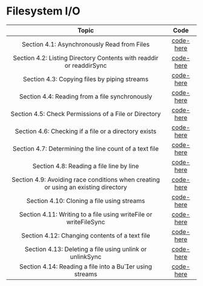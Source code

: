# Filesystem I/O 

| **Topic** | **Code** |
|:---------:|:--------:|
| Section 4.1: Asynchronously Read from Files | [code-here](/chapters/4/codes/4.1.md) |
| Section 4.2: Listing Directory Contents with readdir or readdirSync | [code-here](/chapters/4/codes/4.2.md) |
| Section 4.3: Copying files by piping streams | [code-here](/chapters/4/codes/4.3.md) |
| Section 4.4: Reading from a file synchronously | [code-here](/chapters/4/codes/4.4.md) |
| Section 4.5: Check Permissions of a File or Directory | [code-here](/chapters/4/codes/4.5.md) |
| Section 4.6: Checking if a file or a directory exists | [code-here](/chapters/4/codes/4.6.md) |
| Section 4.7: Determining the line count of a text file | [code-here](/chapters/4/codes/4.7.md) |
| Section 4.8: Reading a file line by line | [code-here](/chapters/4/codes/4.8.md) |
| Section 4.9: Avoiding race conditions when creating or using an existing directory | [code-here](/chapters/4/codes/4.9.md) |
| Section 4.10: Cloning a file using streams | [code-here](/chapters/4/codes/4.10.md) |
| Section 4.11: Writing to a file using writeFile or writeFileSync | [code-here](/chapters/4/codes/4.11.md) |
| Section 4.12: Changing contents of a text file | [code-here](/chapters/4/codes/4.12.md) |
| Section 4.13: Deleting a file using unlink or unlinkSync | [code-here](/chapters/4/codes/4.13.md) |
| Section 4.14: Reading a file into a Buer using streams | [code-here](/chapters/4/codes/4.14.md) |
